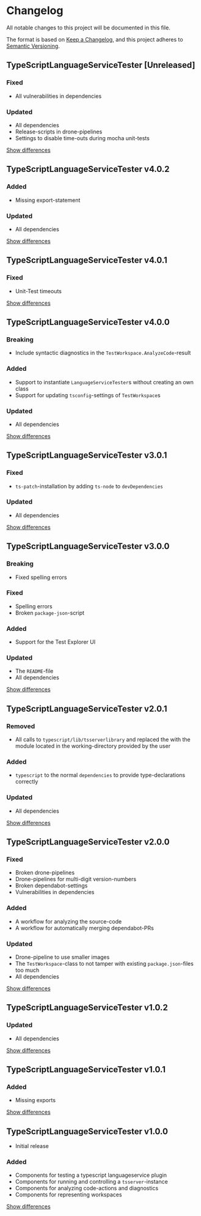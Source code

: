 # Changelog
All notable changes to this project will be documented in this file.

The format is based on [Keep a Changelog](https://keepachangelog.com/en/1.0.0/),
and this project adheres to [Semantic Versioning](https://semver.org/spec/v2.0.0.html).

## TypeScriptLanguageServiceTester [Unreleased]
### Fixed
  - All vulnerabilities in dependencies

### Updated
  - All dependencies
  - Release-scripts in drone-pipelines
  - Settings to disable time-outs during mocha unit-tests

[Show differences](https://github.com/manuth/TypeScriptLanguageServiceTester/compare/v4.0.2...dev)

## TypeScriptLanguageServiceTester v4.0.2
### Added
  - Missing export-statement

### Updated
  - All dependencies

[Show differences](https://github.com/manuth/TypeScriptLanguageServiceTester/compare/v4.0.1...v4.0.2)

## TypeScriptLanguageServiceTester v4.0.1
### Fixed
  - Unit-Test timeouts

[Show differences](https://github.com/manuth/TypeScriptLanguageServiceTester/compare/v4.0.0...v4.0.1)

## TypeScriptLanguageServiceTester v4.0.0
### Breaking
  - Include syntactic diagnostics in the `TestWorkspace.AnalyzeCode`-result

### Added
  - Support to instantiate `LanguageServiceTester`s without creating an own class
  - Support for updating `tsconfig`-settings of `TestWorkspace`s

### Updated
  - All dependencies

[Show differences](https://github.com/manuth/TypeScriptLanguageServiceTester/compare/v3.0.1...v4.0.0)

## TypeScriptLanguageServiceTester v3.0.1
### Fixed
  - `ts-patch`-installation by adding `ts-node` to `devDependencies`

### Updated
  - All dependencies

[Show differences](https://github.com/manuth/TypeScriptLanguageServiceTester/compare/v3.0.0...v3.0.1)

## TypeScriptLanguageServiceTester v3.0.0
### Breaking
  - Fixed spelling errors

### Fixed
  - Spelling errors
  - Broken `package-json`-script

### Added
  - Support for the Test Explorer UI

### Updated
  - The `README`-file
  - All dependencies

[Show differences](https://github.com/manuth/TypeScriptLanguageServiceTester/compare/v2.0.1...v3.0.0)

## TypeScriptLanguageServiceTester v2.0.1
### Removed
  - All calls to `typescript/lib/tsserverlibrary` and replaced the with the module located in the working-directory provided by the user

### Added
  - `typescript` to the normal `dependencies` to provide type-declarations correctly

### Updated
  - All dependencies

[Show differences](https://github.com/manuth/TypeScriptLanguageServiceTester/compare/v2.0.0...v2.0.1)

## TypeScriptLanguageServiceTester v2.0.0
### Fixed
  - Broken drone-pipelines
  - Drone-pipelines for multi-digit version-numbers
  - Broken dependabot-settings
  - Vulnerabilities in dependencies

### Added
  - A workflow for analyzing the source-code
  - A workflow for automatically merging dependabot-PRs

### Updated
  - Drone-pipeline to use smaller images
  - The `TestWorkspace`-class to not tamper with existing `package.json`-files too much
  - All dependencies

[Show differences](https://github.com/manuth/TypeScriptLanguageServiceTester/compare/v1.0.2...v2.0.0)

## TypeScriptLanguageServiceTester v1.0.2
### Updated
  - All dependencies

[Show differences](https://github.com/manuth/TypeScriptLanguageServiceTester/compare/v1.0.1...v1.0.2)

## TypeScriptLanguageServiceTester v1.0.1
### Added
  - Missing exports

[Show differences](https://github.com/manuth/TypeScriptLanguageServiceTester/compare/v1.0.0...v1.0.1)

## TypeScriptLanguageServiceTester v1.0.0
  - Initial release

### Added
  - Components for testing a typescript languageservice plugin
  - Components for running and controlling a `tsserver`-instance
  - Components for analyzing code-actions and diagnostics
  - Components for representing workspaces

[Show differences](https://github.com/manuth/TypeScriptLanguageServiceTester/compare/c0889d1f557682b8435ce19467fcf16ef78be45c...v1.0.0)

